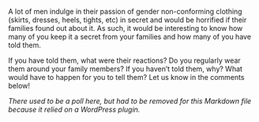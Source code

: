 A lot of men indulge in their passion of gender non-conforming clothing (skirts, dresses, heels, tights, etc) in secret and would be horrified if their families found out about it. As such, it would be interesting to know how many of you keep it a secret from your families and how many of you have told them.

If you have told them, what were their reactions? Do you regularly wear them around your family members? If you haven’t told them, why? What would have to happen for you to tell them? Let us know in the comments below!

*There used to be a poll here, but had to be removed for this Markdown file because it relied on a WordPress plugin.*